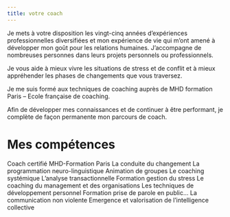 ```yaml
---
title: votre coach
---
```

Je mets à votre disposition les vingt-cinq années d’expériences professionnelles diversifiées et mon expérience de vie qui m’ont amené à développer mon goût pour les relations humaines.
J’accompagne de nombreuses personnes dans leurs projets personnels ou professionnels.

Je vous aide à mieux vivre les situations de stress et de conflit et à mieux appréhender les phases de changements que vous traversez.

Je me suis formé aux techniques de coaching auprès de MHD formation Paris – Ecole française de coaching.

Afin de développer mes connaissances et de continuer à être performant, je complète de façon  permanente mon parcours de coach.

# Mes compétences

Coach certifié MHD-Formation Paris
La conduite du changement
La programmation neuro-linguistique
Animation de groupes
Le coaching systémique
L’analyse transactionnelle
Formation gestion du stress
Le coaching du management et des organisations
Les techniques de développement personnel
Formation prise de parole en public…
La communication non violente
Emergence et valorisation de l’intelligence collective
